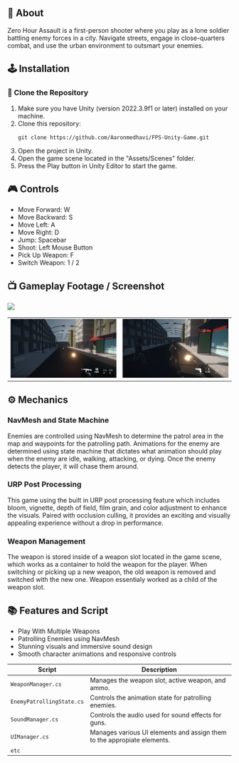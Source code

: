 ## 🔫 About
Zero Hour Assault is a first-person shooter where you play as a lone soldier battling enemy forces in a city. Navigate streets, engage in close-quarters combat, and use the urban environment to outsmart your enemies.

## 🕹️ Installation

### 📁 Clone the Repository

1. Make sure you have Unity (version 2022.3.9f1 or later) installed on your machine.
2. Clone this repository:
   ```
   git clone https://github.com/Aaronmedhavi/FPS-Unity-Game.git
   ```
3. Open the project in Unity.
4. Open the game scene located in the "Assets/Scenes" folder.
5. Press the Play button in Unity Editor to start the game.

## 🎮 Controls

- Move Forward: W
- Move Backward: S
- Move Left: A
- Move Right: D 
- Jump: Spacebar
- Shoot: Left Mouse Button
- Pick Up Weapon: F
- Switch Weapon: 1 / 2

## 📺 Gameplay Footage / Screenshot
  <tr>
    <td><img src="https://github.com/Aaronmedhavi/ProjectClips/blob/main/fPSSS - Made with Clipchamp.gif?raw=true" width="500"></td>
  </tr>
<table>
  <tr>
    <td><img src="https://github.com/Aaronmedhavi/ProjectClips/blob/main/Screenshot 2024-10-20 234429.png?raw=true" width="400"></td>
    <td><img src="https://github.com/Aaronmedhavi/ProjectClips/blob/main/Screenshot 2024-10-20 234506.png?raw=true" width="400"></td>
  </tr>
</table>

## ⚙️ Mechanics

### NavMesh and State Machine
Enemies are controlled using NavMesh to determine the patrol area in the map and waypoints for the patrolling path. Animations for the enemy are determined using state machine that dictates what animation should play when the enemy are idle, walking, attacking, or dying. Once the enemy detects the player, it will chase them around.

### URP Post Processing
This game using the built in URP post processing feature which includes bloom, vignette, depth of field, film grain, and color adjustment to enhance the visuals. Paired with occlusion culling, it provides an exciting and visually appealing experience without a drop in performance.

### Weapon Management
The weapon is stored inside of a weapon slot located in the game scene, which works as a container to hold the weapon for the player. When switching or picking up a new weapon, the old weapon is removed and switched with the new one. Weapon essentialy worked as a child of the weapon slot.

## 📚 Features and Script
- Play With Multiple Weapons
- Patrolling Enemies using NavMesh
- Stunning visuals and immersive sound design
- Smooth character animations and responsive controls

|  Script       | Description                                                  |
| ------------------- | ------------------------------------------------------------ |
| `WeaponManager.cs` | Manages the weapon slot, active weapon, and ammo. |
| `EnemyPatrollingState.cs` | Controls the animation state for patrolling enemies. |
| `SoundManager.cs`  | Controls the audio used for sound effects for guns. |
| `UIManager.cs`  | Manages various UI elements and assign them to the appropiate elements. |
| `etc`  | |
